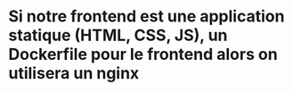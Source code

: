 # Si notre frontend est une application statique (HTML, CSS, JS), un Dockerfile pour le frontend alors on utilisera un nginx